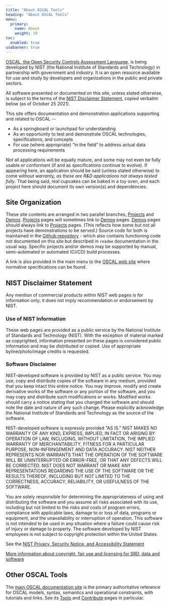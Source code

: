 ```yaml
---
title: "About OSCAL Tools"
heading: "About OSCAL Tools"
menu:
  primary:
    name: About
    weight: 10
toc:
  enabled: true
usabanner: true
---
```


[OSCAL, the Open Security Controls Assessment Language](http://pages.nist.gov/OSCAL), is being developed by NIST (the National Institute of Standards and Technology) in partnership with government and industry. It is an open resource available for use and study by developers and organizations in the public and private sectors.

All software presented or documented on this site, unless stated otherwise, is subject to the terms of the [NIST Disclaimer Statement](https://www.nist.gov/disclaimer), copied verbatim below (as of October 25 2021).

This site offers documentation and demonstration applications supporting and related to OSCAL --

  - As a springboard or launchpad for understanding
  - As an opportunity to test and demonstrate OSCAL technologies, specifications, and concepts
  - For use (where appropriate) <q>in the field</q> to address actual data processing requirements

Not all applications will be equally mature, and some may not even be fully usable or conformant (if and as specifications continue to evolve). If appearing here, an application should be said (unless stated otherwise) to come *without warranty, as these are R&amp;D applications not always tested fully*. That being said, real cupcakes can be baked in a toy oven, and each project here should document its own version(s) and dependencies.

## Site Organization

These site contents are arranged in two parallel branches, [Projects](/projects) and [Demos](/demos/). [Projects](/projects) pages will sometimes link to [Demos](/demos/) pages. [Demos](/demos/) pages should always link to [Projects](/projects) pages.  (This reflects how some but not all projects have demonstrations to be served.) Source code for both is maintained in the [Github repository](https://github.com/usnistgov/oscal-tools) - which also contains functioning code *not* documented on this site but described in `readme` documentation in the usual way. Specific projects and/or demos may be supported by manual, semi-automated or automated (CI/CD) build processes.

A link is also provided in the main menu to the [OSCAL web site](https://pages.nist.gov/OSCAL) where normative specifications can be found.

## NIST Disclaimer Statement

Any mention of commercial products within NIST web pages is for information only; it does not imply recommendation or endorsement by NIST.

### Use of NIST Information

These web pages are provided as a public service by the National Institute of Standards and Technology (NIST). With the exception of material marked as copyrighted, information presented on these pages is considered public information and may be distributed or copied. Use of appropriate byline/photo/image credits is requested.

### Software Disclaimer

NIST-developed software is provided by NIST as a public service. You may use, copy and distribute copies of the software in any medium, provided that you keep intact this entire notice. You may improve, modify and create derivative works of the software or any portion of the software, and you may copy and distribute such modifications or works. Modified works should carry a notice stating that you changed the software and should note the date and nature of any such change. Please explicitly acknowledge the National Institute of Standards and Technology as the source of the software.

NIST-developed software is expressly provided "AS IS." NIST MAKES NO WARRANTY OF ANY KIND, EXPRESS, IMPLIED, IN FACT OR ARISING BY OPERATION OF LAW, INCLUDING, WITHOUT LIMITATION, THE IMPLIED WARRANTY OF MERCHANTABILITY, FITNESS FOR A PARTICULAR PURPOSE, NON-INFRINGEMENT AND DATA ACCURACY. NIST NEITHER REPRESENTS NOR WARRANTS THAT THE OPERATION OF THE SOFTWARE WILL BE UNINTERRUPTED OR ERROR-FREE, OR THAT ANY DEFECTS WILL BE CORRECTED. NIST DOES NOT WARRANT OR MAKE ANY REPRESENTATIONS REGARDING THE USE OF THE SOFTWARE OR THE RESULTS THEREOF, INCLUDING BUT NOT LIMITED TO THE CORRECTNESS, ACCURACY, RELIABILITY, OR USEFULNESS OF THE SOFTWARE.

You are solely responsible for determining the appropriateness of using and distributing the software and you assume all risks associated with its use, including but not limited to the risks and costs of program errors, compliance with applicable laws, damage to or loss of data, programs or equipment, and the unavailability or interruption of operation. This software is not intended to be used in any situation where a failure could cause risk of injury or damage to property. The software developed by NIST employees is not subject to copyright protection within the United States.

See the [NIST Privacy, Security Notice, and Accessibility Statement](https://www.nist.gov/property-fieldsection/privacy-statementsecuritynoticeaccessibility-statement)

[More information about copyright, fair use and licensing for SRD, data and software](https://www.nist.gov/open/copyright-fair-use-and-licensing-statements-srd-data-software-and-technical-series-publications)

## Other OSCAL Tools

The [main OSCAL documentation site](http://pages.nist.gov/OSCAL) is the primary authoritative reference for OSCAL  models, syntax, semantics and operational constraints, with tutorials and links. See its [Tools](https://pages.nist.gov/OSCAL/tools/) and [Contribute](https://pages.nist.gov/OSCAL/contribute/) pages in particular.


